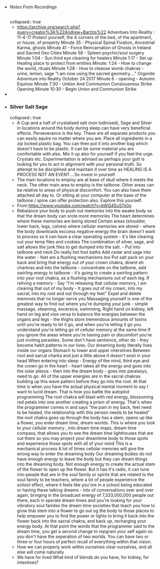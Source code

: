 - ###### Notes From Recordings
  collapsed:: true
	- https://archive.org/search.php?query=creator%3A%22Andrew+Bartzis%22
	  Adventues Into Reality : 11-4-17
	  Protect yourself, the 4 corners of the bed, of the apartment, or house, of property
	  Minute 35 - Physical Spinal Fixation, Ancestrial Karma, ghosts
	  Minute 41 - Force Reincarnation of Ghosts in Ireland and Sacred Geo Cities
	  Minute 58 - Spleen psychic/soul surgery
	  Minute 1:04 - Sun third eye cleaning for healers
	  Minute 1:17 - Set up Healing place to protect from entities
	  Minute: 1:24 - How to change the world, rituals
	  Minute 1:28 - How to cleanse womb chakras - urine, lemon, sage "I am now using the sacred geometry…." Orgonite
	  Adventure into Reality October 24 2017
	  Minute 6 - opening - Autumn Equinox
	  Minute 7:30 - Untion And Communion Consiousness Strike Opening
	  Minute 10:30 - Begin Union and Communion Strike
-
- ### Silver Salt Sage
  collapsed:: true
	- A Cup and a half of crystalised salt (non Iodinised), Sage and Silver in locations around the body during sleep can have very beneficial effects. Perseverance is the key. These are all separate products you can easily aquire no matter where you are. Place all ingredients in a zip locked plastic bag. You can then put it into another bag which doesn't have to be plastic. It can be some material you are comfortable with also. Mix it up also for yourself if you feel the urge. Crystals etc. Experimentation is advised as perhaps your gutt is looking for you to act in alignment with your personal truth. So attempt to be disciplined and maintain it over time as HEALING IS A PROCESS NOT AN EVENT....So invest in yourself.
	- The main locations to employ are at base of skull where it meets the neck. The other main area to employ is the tailbone. Other areas can be relative to areas of physical discomfort. You can also have them attached all day to. Or sitting at your computer at the base of the tailbone / spine can offer protection also. Explore this yourself.
	- From <https://www.youtube.com/watch?v=bWQ4SuS7s0o>
	- Rebalance your body to push out memories into the awake body so that the dream body can srote more memories
	  The heart determines where these memories are being stored
	  Certain areas (shoulder, lower back, legs, calves) where cellular memories are stored - where the body downloads exccess negative energy the brain doesn't want to process so it can have a clear operating system - it's like clearing out your temp files and cookies
	  The combination of silver, sage, and salt allows the junk files to get dumped into the salt. - Put into tailbone and neck
	  Do really hot foot baths
	  Add cedar and sage into the water - feet are a flushing mechanisms too
	  Put salt pack on your back and bring that energy out of your crown chakra, downt eh charkras and into the tailbone - concentrate on the tailbone, add swirling energy to tailbone - it's going to create a swirling pattern into your root chakra, as a flushing mechanisms out of each leg. 
	  If reliving a memory - Say "I'm releasing that cellular memory, I am clearing that out of my body - It goes out of my crown, into my sacral, into my root and out through my feet" Expel and delete memroes that no longer serve you
	  Massaging yourself is one of the greatest way to find out where you're dumping your junk - simple massage, steaming, excersice, swimming,
	  Right hand on kidney, left hand on leg and vise versa to balance the energies between the organs and legs - the thighs store tremendous amounts of toxins until you're ready to let it go, and when you're letting it go you understand you're letting go of cellular memory at the same time
	  If you ignore the areas where you're having pain or discomfort you're just inviting parasites. Some don't have sentience, other do - they become habit patterns in our lives.
	  Our dreaming body literally lives inside our organs
	  Stomach to lower and upper interstines
	  Between root and sarcal charka and just a little above
	   it doesn't exist in your head
	  When entering into sleep - Energy of the mind, third eye and the crown go in the heart - heart takes all the energy and goes into the solar plexus - then into the dream body - goes into paralasys, need to go.
	  All of the upper energies are in the sacral chakras building up this wave pattern before they go into the root. At that time is when you have the actual physical mental moment to say I want to lucid dream. That is how you battle the autopilot programming
	  The root chakra will blast with red energy, blossoming red petals into one another creating a prism of energy. 
	  That's when the programmer comes in and says "the pain in my back, feet need to be healed, the relationship with this person needs to be healed" 
	  the root chakra goes up through the body has a stem, opens up like a flower, you enter dream time, dream worlds. This is where you look to your cellular memory , into dream time maps, dream time compass, that allows you to see the dream time lighthouses that are out there so you may project your dreamtime body to those spots and experience those spots with all of your mind
	  This is a mechanical process
	  A lot of times cellular memries will give the wrong way to enter the dreaming body
	  Our dreaming bodies do not have enough energy to leave the body but they can dream things into the dreaming body. Not enough energy to create the actual stem of the flower to open up the flower.
	  But it has it's radio, it can tune into people that are in the soul family or spirits that are related to the soul family to be teachers, where a lot of people experience the school effect, where it feels like you'ore in a school being educated or having these talking dreams - lots of conversations over and over again, bringing in the broadcast energy of 7,333,000,000 people out there, each in sperate dream times and you're looking for your vibratory soul familes the dream time societies that teach you how to grow that stem into a flower to go out og the body to those places to help empower you to find the power or lights to bring it back into the flower back into the sacral chakra, and back up, recharging your energy body.
	  At that point the words that the programmer said to the dream time, you get a second change to repgram your self again so you don't have the seperation of two worlds. You can have two or three or four hours of perfect recall of everything within that vision.
	- How we can properly work within ourselves clear ourselves, and all else will come naturally
	- We have for lived
	  What kind of blends do you have, for kidney, for intestines?